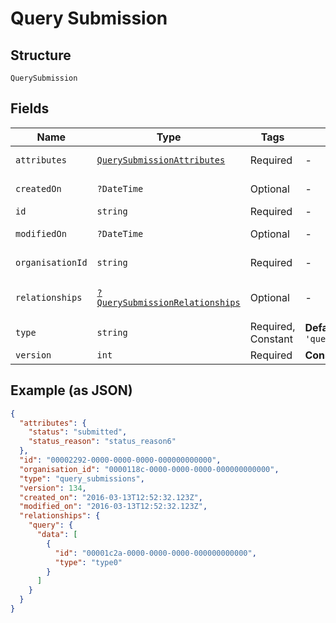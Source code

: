 
# Query Submission

## Structure

`QuerySubmission`

## Fields

| Name | Type | Tags | Description | Getter | Setter |
|  --- | --- | --- | --- | --- | --- |
| `attributes` | [`QuerySubmissionAttributes`](../../doc/models/query-submission-attributes.md) | Required | - | getAttributes(): QuerySubmissionAttributes | setAttributes(QuerySubmissionAttributes attributes): void |
| `createdOn` | `?DateTime` | Optional | - | getCreatedOn(): ?\DateTime | setCreatedOn(?\DateTime createdOn): void |
| `id` | `string` | Required | - | getId(): string | setId(string id): void |
| `modifiedOn` | `?DateTime` | Optional | - | getModifiedOn(): ?\DateTime | setModifiedOn(?\DateTime modifiedOn): void |
| `organisationId` | `string` | Required | - | getOrganisationId(): string | setOrganisationId(string organisationId): void |
| `relationships` | [`?QuerySubmissionRelationships`](../../doc/models/query-submission-relationships.md) | Optional | - | getRelationships(): ?QuerySubmissionRelationships | setRelationships(?QuerySubmissionRelationships relationships): void |
| `type` | `string` | Required, Constant | **Default**: `'query_submissions'` | getType(): string | setType(string type): void |
| `version` | `int` | Required | **Constraints**: `>= 0` | getVersion(): int | setVersion(int version): void |

## Example (as JSON)

```json
{
  "attributes": {
    "status": "submitted",
    "status_reason": "status_reason6"
  },
  "id": "00002292-0000-0000-0000-000000000000",
  "organisation_id": "0000118c-0000-0000-0000-000000000000",
  "type": "query_submissions",
  "version": 134,
  "created_on": "2016-03-13T12:52:32.123Z",
  "modified_on": "2016-03-13T12:52:32.123Z",
  "relationships": {
    "query": {
      "data": [
        {
          "id": "00001c2a-0000-0000-0000-000000000000",
          "type": "type0"
        }
      ]
    }
  }
}
```

